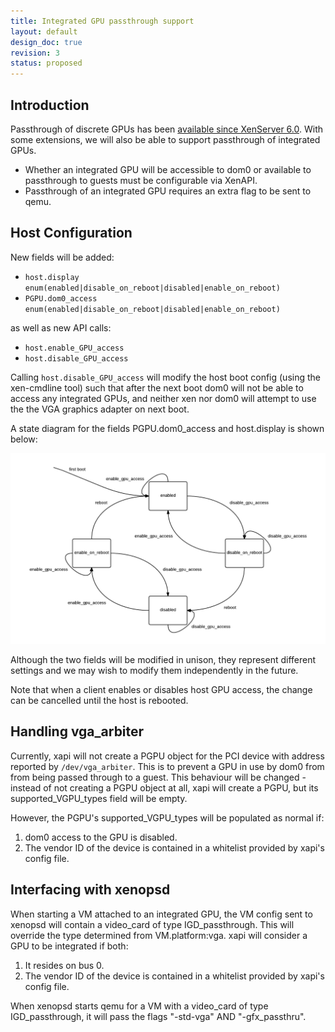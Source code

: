 ```yaml
---
title: Integrated GPU passthrough support
layout: default
design_doc: true
revision: 3
status: proposed
---
```


Introduction
------------

Passthrough of discrete GPUs has been
[available since XenServer 6.0]({{site.baseurl}}/xapi/design/gpu-passthrough.html).
With some extensions, we will also be able to support passthrough of integrated
GPUs.

- Whether an integrated GPU will be accessible to dom0 or available to
  passthrough to guests must be configurable via XenAPI.
- Passthrough of an integrated GPU requires an extra flag to be sent to qemu.

Host Configuration
------------------

New fields will be added:

- `host.display enum(enabled|disable_on_reboot|disabled|enable_on_reboot)`
- `PGPU.dom0_access enum(enabled|disable_on_reboot|disabled|enable_on_reboot)`

as well as new API calls:

- `host.enable_GPU_access`
- `host.disable_GPU_access`

Calling `host.disable_GPU_access` will modify the host boot config (using the
xen-cmdline tool) such that after the next boot dom0 will not be able to access
any integrated GPUs, and neither xen nor dom0 will attempt to use the the VGA
graphics adapter on next boot.

A state diagram for the fields PGPU.dom0_access and host.display is shown below:

![host.integrated_GPU_passthrough flow diagram](integrated-gpu-passthrough.png)

Although the two fields will be modified in unison, they represent different
settings and we may wish to modify them independently in the future.

Note that when a client enables or disables host GPU access, the change can be
cancelled until the host is rebooted.

Handling vga_arbiter
--------------------

Currently, xapi will not create a PGPU object for the PCI device with address
reported by `/dev/vga_arbiter`. This is to prevent a GPU in use by dom0 from
from being passed through to a guest. This behaviour will be changed - instead
of not creating a PGPU object at all, xapi will create a PGPU, but its
supported_VGPU_types field will be empty.

However, the PGPU's supported_VGPU_types will be populated as normal if:

1.  dom0 access to the GPU is disabled.
2.  The vendor ID of the device is contained in a whitelist provided by xapi's
    config file.

Interfacing with xenopsd
------------------------

When starting a VM attached to an integrated GPU, the VM config sent to xenopsd
will contain a video_card of type IGD_passthrough. This will override the type
determined from VM.platform:vga. xapi will consider a GPU to be integrated if
both:

1.  It resides on bus 0.
2.  The vendor ID of the device is contained in a whitelist provided by xapi's
    config file.

When xenopsd starts qemu for a VM with a video_card of type IGD_passthrough,
it will pass the flags "-std-vga" AND "-gfx_passthru".
